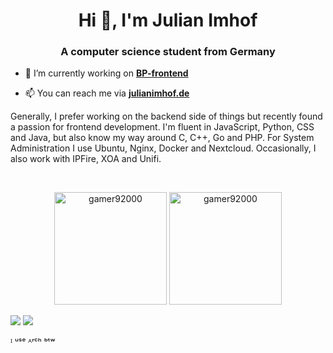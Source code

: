 <h1 align="center">Hi 👋, I'm Julian Imhof</h1>
<h3 align="center">A computer science student from Germany</h3>

<p align="left">  </p>

- 🔭 I’m currently working on [**BP-frontend**](https://github.com/BP-WiSe21-22-Gruppe-52/BP-frontend)

- 📫 You can reach me via [**julianimhof.de**](https://julianimhof.de)

Generally, I prefer working on the backend side of things but recently found a passion for frontend development.
I'm fluent in JavaScript, Python, CSS and Java, but also know my way around C, C++, Go and PHP.
For System Administration I use Ubuntu, Nginx, Docker and Nextcloud. Occasionally, I also work with IPFire, XOA and Unifi.

<br />

<p align="center">
  <img src="https://github-readme-stats.vercel.app/api/top-langs/?username=gamer92000&layout=compact&hide=html&theme=gruvbox" alt="gamer92000" height="180px"/>

  <img src="https://github-readme-stats.vercel.app/api?username=gamer92000&show_icons=true&theme=gruvbox" alt="gamer92000" height="180px"/>
</p>

<p align="left">
<a href="https://linkedin.com/in/julian-imhof-a46968184" target="blank"><img src="https://img.icons8.com/color/48/000000/linkedin.png"/></a>
<a href="https://instagram.com/julian__imhof" target="blank"><img src="https://img.icons8.com/color/48/000000/instagram-new--v1.png"/></a>
</p>

<p>ᴵ ᵘˢᵉ ᴬʳᶜʰ ᵇᵗʷ</p>
